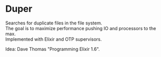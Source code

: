 # Duper

Searches for duplicate files in the file system.  
The goal is to maximize performance pushing IO and processors to the max.  
Implemented with Elixir and OTP supervisors.  

Idea: Dave Thomas "Programming Elixir 1.6".

